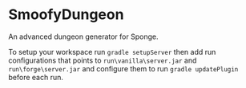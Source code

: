 # SmoofyDungeon
An advanced dungeon generator for Sponge.

To setup your workspace run `gradle setupServer`
then add run configurations that points to `run\vanilla\server.jar` and `run\forge\server.jar`
and configure them to run `gradle updatePlugin` before each run.